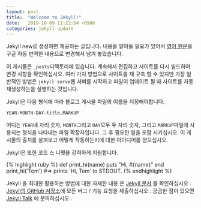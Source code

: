 ```yaml
---
layout: post
title:  "Welcome to Jekyll!"
date:   2019-10-09 11:22:54 +0900
categories: jekyll update
---
```

Jekyll new로 생성하면 제공하는 글입니다. 내용을 알아둘 필요가 있어서 [영어 원문](https://godsman-yang.github.io/jekyll/update/2019/10/09/welcome-to-jekyll.html)을 구글 자동 번역한 내용으로 변경해서 남겨 놓았습니다.

이 게시물은 `_posts`디렉토리에 있습니다. 계속해서 편집하고 사이트를 다시 빌드하여 변경 사항을 확인하십시오. 여러 가지 방법으로 사이트를 재 구축 할 수 있지만 가장 일반적인 방법은 `jekyll serve`웹 서버를 시작하고 파일이 업데이트 될 때 사이트를 자동 재생성하는을 실행하는 것입니다.

Jekyll은 다음 형식에 따라 블로그 게시물 파일의 이름을 지정해야합니다.

`YEAR-MONTH-DAY-title.MARKUP`

어디는 `YEAR`네 자리 숫자, `MONTH`그리고 `DAY`모두 두 자리 숫자, 그리고 `MARKUP`파일에 사용되는 형식을 나타내는 파일 확장자입니다. 그 후 필요한 일을 포함 시키십시오. 이 게시물의 출처를 살펴보고 어떻게 작동하는지에 대한 아이디어를 얻으십시오.

Jekyll은 또한 코드 스 니펫을 강력하게 지원합니다.

{% highlight ruby %}
def print_hi(name)
  puts "Hi, #{name}"
end
print_hi('Tom')
#=> prints 'Hi, Tom' to STDOUT.
{% endhighlight %}

Jekyll 을 최대한 활용하는 방법에 대한 자세한 내용 은 [Jekyll 문서][jekyll-docs] 를 확인하십시오 . [Jekyll의 GitHub 저장소][jekyll-gh]에 모든 버그 / 기능 요청을 제출하십시오 . 궁금한 점이 있으면 [Jekyll Talk][jekyll-talk] 에 문의하십시오 .

[jekyll-docs]: https://jekyllrb.com/docs/home
[jekyll-gh]:   https://github.com/jekyll/jekyll
[jekyll-talk]: https://talk.jekyllrb.com/
